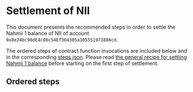# Settlement of NII
This document presents the recommended steps in order to settle the Nahmii 1
balance of NII of account `0x8e24bc98dE4c08c54Ef364305a105551971886cd`.

The ordered steps of contract function invocations are included below and in
the corresponding [steps.json](./steps.json). Please read [the general recipe
for settling Nahmii 1 balance](../../README.md) before starting on the first
step of settlement.

## Ordered steps

